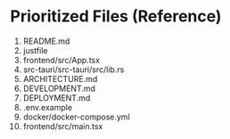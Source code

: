 # Prioritized Files (Reference)
1. README.md
2. justfile
3. frontend/src/App.tsx
4. src-tauri/src-tauri/src/lib.rs
5. ARCHITECTURE.md
6. DEVELOPMENT.md
7. DEPLOYMENT.md
8. .env.example
9. docker/docker-compose.yml
10. frontend/src/main.tsx

